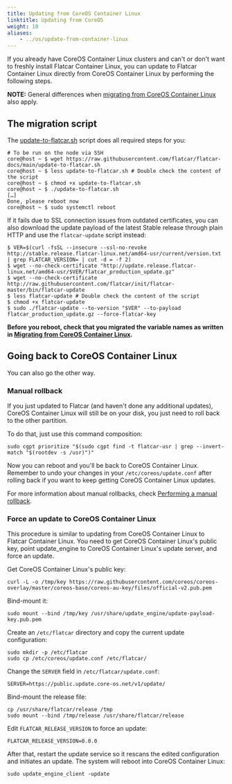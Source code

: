 ```yaml
---
title: Updating from CoreOS Container Linux
linktitle: Updating from CoreOS
weight: 10
aliases:
    - ../os/update-from-container-linux
---
```


If you already have CoreOS Container Linux clusters and can't or don't want to freshly install Flatcar Container Linux, you can update to Flatcar Container Linux directly from CoreOS Container Linux by performing the following steps.

**NOTE:** General differences when [migrating from CoreOS Container Linux][migrate-from-container-linux] also apply.


## The migration script

The [update-to-flatcar.sh](https://raw.githubusercontent.com/flatcar/flatcar-docs/main/update-to-flatcar.sh) script does all required steps for you:

```shell
# To be run on the node via SSH
core@host ~ $ wget https://raw.githubusercontent.com/flatcar/flatcar-docs/main/update-to-flatcar.sh
core@host ~ $ less update-to-flatcar.sh # Double check the content of the script
core@host ~ $ chmod +x update-to-flatcar.sh
core@host ~ $ ./update-to-flatcar.sh
[…]
Done, please reboot now
core@host ~ $ sudo systemctl reboot
```

If it fails due to SSL connection issues from outdated certificates, you can also download the update payload of the latest Stable release through plain HTTP and use the `flatcar-update` script instead:

```shell
$ VER=$(curl -fsSL --insecure --ssl-no-revoke http://stable.release.flatcar-linux.net/amd64-usr/current/version.txt | grep FLATCAR_VERSION= | cut -d = -f 2)
$ wget --no-check-certificate "http://update.release.flatcar-linux.net/amd64-usr/$VER/flatcar_production_update.gz"
$ wget --no-check-certificate http://raw.githubusercontent.com/flatcar/init/flatcar-master/bin/flatcar-update
$ less flatcar-update # Double check the content of the script
$ chmod +x flatcar-update
$ sudo ./flatcar-update --to-version "$VER" --to-payload flatcar_production_update.gz --force-flatcar-key
```

**Before you reboot, check that you migrated the variable names as written in [Migrating from CoreOS Container Linux][migrate-from-container-linux].**

## Going back to CoreOS Container Linux

You can also go the other way.

### Manual rollback

If you just updated to Flatcar (and haven't done any additional updates), CoreOS Container Linux will still be on your disk, you just need to roll back to the other partition.

To do that, just use this command composition:

```shell
sudo cgpt prioritize "$(sudo cgpt find -t flatcar-usr | grep --invert-match "$(rootdev -s /usr)")"
```

Now you can reboot and you'll be back to CoreOS Container Linux.
Remember to undo your changes in your `/etc/coreos/update.conf` after rolling back if you want to keep getting CoreOS Container Linux updates.

For more information about manual rollbacks, check [Performing a manual rollback][manual-rollback].

### Force an update to CoreOS Container Linux

This procedure is similar to updating from CoreOS Container Linux to Flatcar Container Linux.
You need to get CoreOS Container Linux's public key, point update_engine to CoreOS Container Linux's update server, and force an update.

Get CoreOS Container Linux's public key:

```shell
curl -L -o /tmp/key https://raw.githubusercontent.com/coreos/coreos-overlay/master/coreos-base/coreos-au-key/files/official-v2.pub.pem
```

Bind-mount it:

```shell
sudo mount --bind /tmp/key /usr/share/update_engine/update-payload-key.pub.pem
```

Create an `/etc/flatcar` directory and copy the current update configuration:

```shell
sudo mkdir -p /etc/flatcar
sudo cp /etc/coreos/update.conf /etc/flatcar/
```

Change the `SERVER` field in `/etc/flatcar/update.conf`:

```shell
SERVER=https://public.update.core-os.net/v1/update/
```

Bind-mount the release file:

```shell
cp /usr/share/flatcar/release /tmp
sudo mount --bind /tmp/release /usr/share/flatcar/release
```

Edit `FLATCAR_RELEASE_VERSION` to force an update:

```shell
FLATCAR_RELEASE_VERSION=0.0.0
```

After that, restart the update service so it rescans the edited configuration and initiates an update.
The system will reboot into CoreOS Container Linux:

```shell
sudo update_engine_client -update
```

[migrate-from-container-linux]: _index.md
[manual-rollback]: ../setup/debug/manual-rollbacks/#performing-a-manual-rollback
